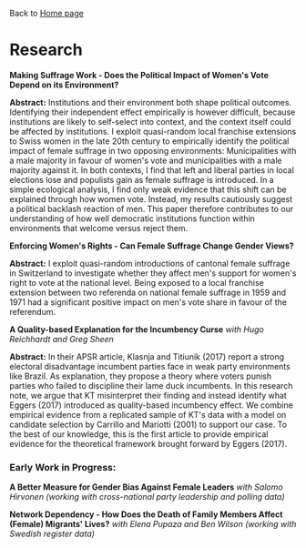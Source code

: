 Back to [Home page](/README.md)

# Research

**Making Suffrage Work - Does the Political Impact of Women's Vote Depend on its Environment?**

**Abstract:** Institutions and their environment both shape political outcomes. Identifying their independent effect empirically is however difficult, because institutions are likely to self-select into context, and the context itself could be affected by institutions. I exploit quasi-random local franchise extensions to Swiss women in the late 20th century to empirically identify the political impact of female suffrage in two opposing environments: Municipalities with a male majority in favour of women's vote and municipalities with a male majority against it. In both contexts, I find that left and liberal parties in local elections lose and populists gain as female suffrage is introduced. In a simple ecological analysis, I find only weak evidence that this shift can be explained through how women vote. Instead, my results cautiously suggest a political backlash reaction of men. This paper therefore contributes to our understanding of how well democratic institutions function within environments that welcome versus reject them.

**Enforcing Women's Rights - Can Female Suffrage Change Gender Views?**

**Abstract:** I exploit quasi-random introductions of cantonal female suffrage in Switzerland to investigate whether they affect men's support for women's right to vote at the national level. Being exposed to a local franchise extension between two referenda on national female suffrage in 1959 and 1971 had a significant positive impact on men's vote share in favour of the referendum. 


**A Quality-based Explanation for the Incumbency Curse** *with Hugo Reichhardt and Greg Sheen*

**Abstract:** In their APSR article, Klasnja and Titiunik (2017) report a strong electoral disadvantage incumbent parties face in weak party environments like Brazil. As explanation, they propose a theory where voters punish parties who failed to discipline their lame duck incumbents. In this research note, we argue that KT misinterpret their finding and instead identify what Eggers (2017) introduced as quality-based incumbency effect. We combine empirical evidence from a replicated sample of KT's data with a model on candidate selection by Carrillo and Mariotti (2001) to support our case. To the best of our knowledge, this is the first article to provide empirical evidence for the theoretical framework brought forward by Eggers (2017).

### Early Work in Progress:

**A Better Measure for Gender Bias Against Female Leaders** *with Salomo Hirvonen (working with cross-national party leadership and polling data)*

**Network Dependency - How Does the Death of Family Members Affect (Female) Migrants' Lives?** *with Elena Pupaza and Ben Wilson (working with Swedish register data)*
